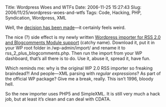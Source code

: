 Title: Wordpress Woes and WTFs
Date: 2006-11-25 15:27:43
Slug: 2006/11/25/wordpress-woes-and-wtfs
Tags: Code, Hacking, PHP, Syndication, Wordpress, XML


Well, the [decision has been made][1]—it certainly feels weird.

The nice (?) side effect is my newly written [Wordpress importer for RSS 2.0
and Blogcomments Module support][2] (catchy name). Download it, put it in your
WP root folder in /wp-admin/import/ and rename it to
rss_2_plus_blogcomments.php. Then run the import from your WP dashboard,
that’s all there is to do. Use it, abuse it, spread it, have fun.

Which reminds me: why is the original WP 2.0 RSS importer so freaking
braindead?! And people—XML parsing with _regular expressions_? As part of the
official WP package? Give me a break, really. This isn’t 1996, bloody hell.

So the new importer uses PHP5 and SimpleXML. It is still very much a hack job,
but at least it’s clean and can deal with CDATA.

   [1]: http://g-blog.net/user/Gossip/entry/32686
   [2]: http://docs.g-blog.net/code/wordpress/rss_2_plus_blogcomments.phps
